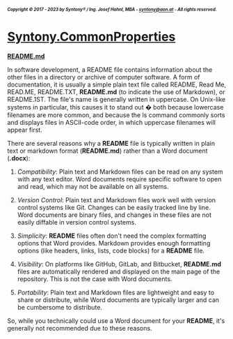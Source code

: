 ﻿##### <sub><sub>Copyright &copy; 2017 - 2023 by Syntony&reg; / Ing. Josef Hahnl, MBA - syntony@aon.at - All rights reserved.</sub></sub>
# [Syntony.CommonProperties](..\README.md)

<a name="readme"/>[**README.md**](https://docs.github.com/en/repositories/managing-your-repositorys-settings-and-features/customizing-your-repository/about-readmes)

In software development, a README file contains information about the other files in a directory or archive of computer software. 
A form of documentation, it is usually a simple plain text file called README, Read Me, READ.ME, README.TXT, **README.md** (to indicate the use of Markdown), or README.1ST.
The file's name is generally written in uppercase. On Unix-like systems in particular, this causes it to stand out � both because lowercase filenames are more common,
and because the ls command commonly sorts and displays files in ASCII-code order, in which uppercase filenames will appear first.

There are several reasons why a **README** file is typically written in plain text or markdown format (**README.md**) rather than a Word document (**.docx**):

1. *Compatibility*: Plain text and Markdown files can be read on any system with any text editor. Word documents require specific software to open and read, which may not be available on all systems.

2. *Version Control*: Plain text and Markdown files work well with version control systems like Git. Changes can be easily tracked line by line. Word documents are binary files, and changes in these files are not easily diffable in version control systems.

3. *Simplicity*: **README** files often don't need the complex formatting options that Word provides. Markdown provides enough formatting options (like headers, links, lists, code blocks) for a **README** file.

4. *Visibility*: On platforms like GitHub, GitLab, and Bitbucket, **README.md** files are automatically rendered and displayed on the main page of the repository. This is not the case with Word documents.

5. *Portability*: Plain text and Markdown files are lightweight and easy to share or distribute, while Word documents are typically larger and can be cumbersome to distribute.

So, while you technically could use a Word document for your **README**, it's generally not recommended due to these reasons.
